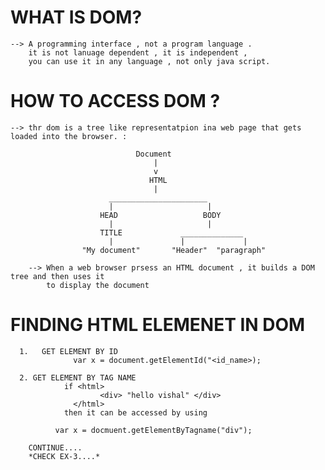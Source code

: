 # WHAT IS DOM?

    --> A programming interface , not a program language .
        it is not lanuage dependent , it is independent ,
        you can use it in any language , not only java script.

# HOW TO ACCESS DOM ?
    --> thr dom is a tree like representatpion ina web page that gets loaded into the browser. :

                                Document
                                    |
                                    v
                                   HTML
                                    |
                          ______________________       
                          |                     |
                        HEAD                   BODY
                          |                     |
                        TITLE             ______________
                          |               |             |
                    "My document"       "Header"  "paragraph"

        --> When a web browser prsess an HTML document , it builds a DOM tree and then uses it 
            to display the document

# FINDING HTML ELEMENET IN DOM 
      1.   GET ELEMENT BY ID
                  var x = document.getElementId("<id_name>);

      2. GET ELEMENT BY TAG NAME 
                if <html>
                        <div> "hello vishal" </div> 
                  </html>
                then it can be accessed by using
              
              var x = docmuent.getElementByTagname("div");

        CONTINUE....
        *CHECK EX-3....*
